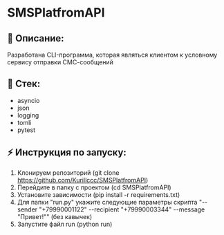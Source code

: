 # SMSPlatfromAPI

## 📝 Описание:
Разработана CLI-программа, которая являться клиентом к условному
сервису отправки СМС-сообщений

## 🤖 Стек:
- asyncio
- json
- logging
- tomli
- pytest

## ⚡ Инструкция по запуску:
1. Клонируем репозиторий (git clone https://github.com/Kurillccc/SMSPlatfromAPI)
2. Перейдите в папку с проектом (cd SMSPlatfromAPI)
3. Установите зависимости (pip install -r requirements.txt)
4. Для папки "run.py" укажите следующие параметры скрипта "--sender "+79990001122" --recipient "+79990003344" --message "Привет!"" (без кавычек)
5. Запустите файл run (python run)
